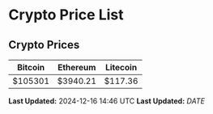 # Crypto Price List

## Crypto Prices
| Bitcoin | Ethereum | Litecoin |
| ------- | -------- | -------- |
| $105301 | $3940.21 | $117.36 |
**Last Updated:** 2024-12-16 14:46 UTC
**Last Updated:** $DATE$
